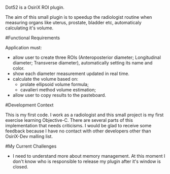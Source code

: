 Dot52 is a OsiriX ROI plugin.

The aim of this small plugin is to speedup the radiologist routine when measuring organs like uterus, prostate, bladder etc, automaticaly calculating it's volume.

#Functional Requirements

Application must:
- allow user to create three ROIs (Anteroposterior diameter; Longitudinal diameter; Transverse diameter), automatically setting its name and color.
- show each diameter measurement updated in real time.
- calculate the volume based on:
    * prolate ellipsoid volume formula;
    * cavalieri method volume estimation;
- allow user to copy results to the pasteboard.


#Development Context

This is my first code. I work as a radiologist and this small project is my first exercise learning Objective-C. There are several parts of this implementation that needs criticisms. I would be glad to receive some feedback because I have no contact with other developers other than OsiriX-Dev malling list.

#My Current Challenges

- I need to understand more about memory management. At this moment I don't know who is responsible to release my plugin after it's window is closed.
